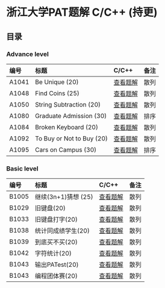 # 浙江大学PAT题解 C/C++ (持更)

目录
-----
### Advance level
|编号|标题|C/C++|备注|
|:---|:---|:---|:---|
|A1041|Be Unique (20)|[查看题解](https://github.com/shumhingping/PAT/blob/master/Advanced%20level/1041%20Be%20Unique%20(20).cpp)|散列|
|A1048|Find Coins (25)|[查看题解](https://github.com/shumhingping/PAT/blob/master/Advanced%20level/1048%20Find%20Coins%20(25).cpp)|散列|
|A1050|String Subtraction (20)|[查看题解](https://github.com/shumhingping/PAT/blob/master/Advanced%20level/1050%20String%20Subtraction%20(20).cpp)|散列|
|A1080|Graduate Admission (30)|[查看题解](https://github.com/shumhingping/PAT/blob/master/Advanced%20level/1080%20Graduate%20Admission%20(30).cpp)|排序|
|A1084|Broken Keyboard (20)|[查看题解](https://github.com/shumhingping/PAT/blob/master/Advanced%20level/1084%20Broken%20Keyboard%20(20).cpp)|散列|
|A1092|To Buy or Not to Buy (20)|[查看题解](https://github.com/shumhingping/PAT/blob/master/Advanced%20level/1092%20To%20Buy%20or%20Not%20to%20Buy%20(20).cpp)|散列|
|A1095|Cars on Campus (30)|[查看题解](https://github.com/shumhingping/PAT/blob/master/Advanced%20level/1080%20Graduate%20Admission%20(30).cpp)|排序|

### Basic level
|编号|标题|C/C++|备注|
|:---|:---|:---|:---|
|B1005|继续(3n+1)猜想 (25)|[查看题解](https://github.com/shumhingping/PAT/blob/master/Basic%20level/1005%20%E7%BB%A7%E7%BB%AD(3n%2B1)%E7%8C%9C%E6%83%B3%20(25).cpp)|散列|
|B1029|旧键盘(20)|[查看题解](https://github.com/shumhingping/PAT/blob/master/Basic%20level/1029%20%E6%97%A7%E9%94%AE%E7%9B%98(20))|散列|
|B1033|旧键盘打字(20)|[查看题解](https://github.com/shumhingping/PAT/blob/master/Basic%20level/1033%20%E6%97%A7%E9%94%AE%E7%9B%98%E6%89%93%E5%AD%97%EF%BC%8820%20%EF%BC%89.cpp)|散列|
|B1038|统计同成绩学生(20)|[查看题解](https://github.com/shumhingping/PAT/blob/master/Basic%20level/1038%20%E7%BB%9F%E8%AE%A1%E5%90%8C%E6%88%90%E7%BB%A9%E5%AD%A6%E7%94%9F(20).cpp)|散列|
|B1039|到底买不买(20)|[查看题解](https://github.com/shumhingping/PAT/blob/master/Basic%20level/1039%20%E5%88%B0%E5%BA%95%E4%B9%B0%E4%B8%8D%E4%B9%B0(20).cpp)|散列|
|B1042|字符统计(20)|[查看题解](https://github.com/shumhingping/PAT/blob/master/Basic%20level/1042%20%E5%AD%97%E7%AC%A6%E7%BB%9F%E8%AE%A1(20).cpp)|散列|
|B1043|输出PATest(20)|[查看题解](https://github.com/shumhingping/PAT/blob/master/Basic%20level/1043%20%E8%BE%93%E5%87%BAPATest(20).cpp)|散列|
|B1043|编程团体赛(20)|[查看题解](https://github.com/shumhingping/PAT/blob/master/Basic%20level/1047%20%E7%BC%96%E7%A8%8B%E5%9B%A2%E4%BD%93%E8%B5%9B(20).cpp)|散列|
